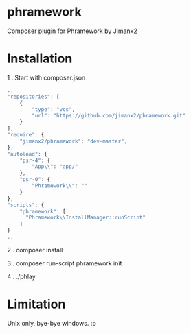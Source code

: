 # phramework
Composer plugin for Phramework by Jimanx2

# Installation
1 . Start with composer.json

```javascript
..
"repositories": [
    {
        "type": "vcs",
        "url": "https://github.com/jimanx2/phramework.git"
    }
],
"require": {
    "jimanx2/phramework": "dev-master",
},
"autoload": {
    "psr-4": {
        "App\\": "app/"
    },
    "psr-0": {
        "Phramework\\": ""
    }
},
"scripts": {
    "phramework": [
      "Phramework\\InstallManager::runScript"
    ]
}
..
```

2 . composer install

3 . composer run-script phramework init

4 . ./phlay

# Limitation
Unix only, bye-bye windows. :p
